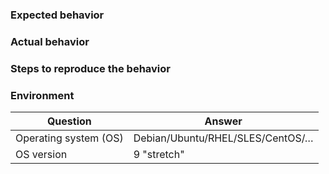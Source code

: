 <!--
Please note:

1.  Fill in this template according to your issue.
2.  Post code/logs as text (using proper markup). Do not post screenshots of code/logs.
-->

### Expected behavior

<!-- Insert text -->


### Actual behavior

<!-- Insert text -->


### Steps to reproduce the behavior

<!-- Insert text -->


### Environment

| Question                  | Answer                            |
| ------------------------- | --------------------------------- |
| Operating system (OS)     | Debian/Ubuntu/RHEL/SLES/CentOS/…  |
| OS version                | 9 "stretch"                       |
